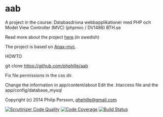 aab
======
A project in the course: Databasdrivna webbapplikationer med PHP och Model View Controller (MVC) (phpmvc / DV1486) BTH.se

Read more about the project [here](http://dbwebb.se/phpmvc/kmom10).(in swedish) 

The project is based on [Anax-mvc](https://github.com/mosbth/Anax-MVC).

HOWTO

git clone https://github.com/phphille/aab

Fix file permissions in the css dir.

Change the information in app/content/about
Edit the .htaccess file and the app/config/database_mysql



Copyright (c) 2014 Philip Persson, phphille@gmail.com

[![Scrutinizer Code Quality](https://scrutinizer-ci.com/g/phphille/aab/badges/quality-score.png?b=master)](https://scrutinizer-ci.com/g/phphille/aab/?branch=master)
[![Code Coverage](https://scrutinizer-ci.com/g/phphille/aab/badges/coverage.png?b=master)](https://scrutinizer-ci.com/g/phphille/aab/?branch=master)
[![Build Status](https://scrutinizer-ci.com/g/phphille/aab/badges/build.png?b=master)](https://scrutinizer-ci.com/g/phphille/aab/build-status/master)
